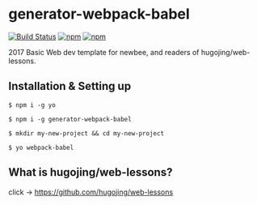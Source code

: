 # generator-webpack-babel

[![Build Status](https://img.shields.io/travis/hugojing/generator-webpack-babel/master.svg?style=flat-square)](https://travis-ci.org/hugojing/generator-webpack-babel)
[![npm](https://img.shields.io/npm/v/generator-webpack-babel.svg?style=flat-square)](https://www.npmjs.com/package/generator-webpack-babel)
[![npm](https://img.shields.io/npm/l/generator-webpack-babel.svg?style=flat-square)](https://github.com/hugojing/generator-webpack-babel/blob/master/LICENSE)


2017 Basic Web dev template for newbee, and readers of hugojing/web-lessons.

## Installation & Setting up

```
$ npm i -g yo

$ npm i -g generator-webpack-babel

$ mkdir my-new-project && cd my-new-project

$ yo webpack-babel
```

## What is hugojing/web-lessons?

click → https://github.com/hugojing/web-lessons
